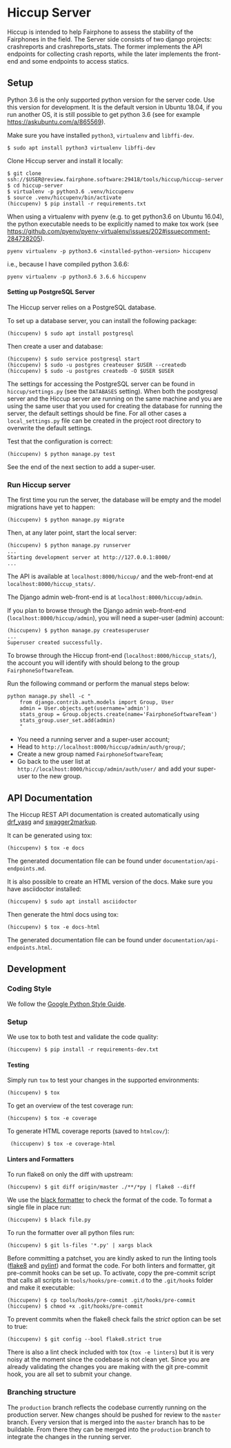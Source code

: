 # Hiccup Server

Hiccup is intended to help Fairphone to assess the stability of the Fairphones in the field.
The Server side consists of two django projects: crashreports and crashreports_stats.  The former
implements the API endpoints for collecting crash reports, while the later implements the
front-end and some endpoints to access statics.

## Setup

Python 3.6 is the only supported python version for the server code. Use this
version for development. It is the default version in Ubuntu 18.04, if you
run another OS, it is still possible to get python 3.6 (see for example
https://askubuntu.com/a/865569).

Make sure you have installed `python3`, `virtualenv` and `libffi-dev`.

    $ sudo apt install python3 virtualenv libffi-dev

Clone Hiccup server and install it locally:

    $ git clone ssh://$USER@review.fairphone.software:29418/tools/hiccup/hiccup-server
    $ cd hiccup-server
    $ virtualenv -p python3.6 .venv/hiccupenv
    $ source .venv/hiccupenv/bin/activate
    (hiccupenv) $ pip install -r requirements.txt

When using a virtualenv with pyenv (e.g. to get python3.6 on Ubuntu 16.04),
the python executable needs to be explicitly named to make tox work (see
https://github.com/pyenv/pyenv-virtualenv/issues/202#issuecomment-284728205).

    pyenv virtualenv -p python3.6 <installed-python-version> hiccupenv

i.e., because I have compiled python 3.6.6:

    pyenv virtualenv -p python3.6 3.6.6 hiccupenv

#### Setting up PostgreSQL Server

The Hiccup server relies on a PostgreSQL database.

To set up a database server, you can install the following package:

    (hiccupenv) $ sudo apt install postgresql

Then create a user and database:

    (hiccupenv) $ sudo service postgresql start
    (hiccupenv) $ sudo -u postgres createuser $USER --createdb
    (hiccupenv) $ sudo -u postgres createdb -O $USER $USER

The settings for accessing the PostgreSQL server can be found in
`hiccup/settings.py` (see the `DATABASES` setting). When both the postgresql
server and the Hiccup server are running on the same machine and you are
using the same user that you used for creating the database for running the
server, the default settings should be fine. For all other cases a
`local_settings.py` file can be created in the project root directory to
overwrite the default settings.

Test that the configuration is correct:

    (hiccupenv) $ python manage.py test

See the end of the next section to add a super-user.


### Run Hiccup server

The first time you run the server, the database will be empty and the model migrations have yet to
happen:

    (hiccupenv) $ python manage.py migrate

Then, at any later point, start the local server:

    (hiccupenv) $ python manage.py runserver
    ...
    Starting development server at http://127.0.0.1:8000/
    ...

The API is available at `localhost:8000/hiccup/` and the web-front-end at
`localhost:8000/hiccup_stats/`.

The Django admin web-front-end is at `localhost:8000/hiccup/admin`.

If you plan to browse through the Django admin web-front-end (`localhost:8000/hiccup/admin`), you
will need a super-user (admin) account:

    (hiccupenv) $ python manage.py createsuperuser
    ...
    Superuser created successfully.

To browse  through the Hiccup front-end (`localhost:8000/hiccup_stats/`), the account you will
identify with should belong to the group `FairphoneSoftwareTeam`.

Run the following command or perform the manual steps below:

    python manage.py shell -c "
        from django.contrib.auth.models import Group, User
        admin = User.objects.get(username='admin')
        stats_group = Group.objects.create(name='FairphoneSoftwareTeam')
        stats_group.user_set.add(admin)
        "

* You need a running server and a super-user account;
* Head to `http://localhost:8000/hiccup/admin/auth/group/`;
* Create a new group named `FairphoneSoftwareTeam`;
* Go back to the user list at `http://localhost:8000/hiccup/admin/auth/user/` and add your
  super-user to the new group.

## API Documentation

The Hiccup REST API documentation is created automatically using
[drf_yasg](https://github.com/axnsan12/drf-yasg) and
[swagger2markup](https://github.com/Swagger2Markup/swagger2markup).

It can be generated using tox:

    (hiccupenv) $ tox -e docs

The generated documentation file can be found under
`documentation/api-endpoints.md`.

It is also possible to create an HTML version of the docs. Make sure you
have asciidoctor installed:

    (hiccupenv) $ sudo apt install asciidoctor

Then generate the html docs using tox:

    (hiccupenv) $ tox -e docs-html

The generated documentation file can be found under
`documentation/api-endpoints.html`.


## Development

### Coding Style

We follow the
[Google Python Style Guide](https://github.com/google/styleguide/blob/gh-pages/pyguide.md).

### Setup

We use tox to both test and validate the code quality:

    (hiccupenv) $ pip install -r requirements-dev.txt

#### Testing

Simply run `tox` to test your changes in the supported environments:

    (hiccupenv) $ tox

To get an overview of the test coverage run:

    (hiccupenv) $ tox -e coverage

To generate HTML coverage reports (saved to `htmlcov/`):

     (hiccupenv) $ tox -e coverage-html

#### Linters and Formatters

To run flake8 on only the diff with upstream:

    (hiccupenv) $ git diff origin/master ./**/*py | flake8 --diff

We use the [black formatter](https://github.com/ambv/black) to check the
format of the code. To format a single file in place run:

    (hiccupenv) $ black file.py

To run the formatter over all python files run:

    (hiccupenv) $ git ls-files '*.py' | xargs black

Before committing a patchset, you are kindly asked to run the linting tools
([flake8](http://flake8.pycqa.org/en/latest/) and
[pylint](https://pylint.readthedocs.io/en/latest/))
and format the code. For both linters and formatter, git pre-commit hooks
can be set up. To activate, copy the pre-commit script that calls all
scripts in `tools/hooks/pre-commit.d` to the `.git/hooks`
folder and make it executable:

    (hiccupenv) $ cp tools/hooks/pre-commit .git/hooks/pre-commit
    (hiccupenv) $ chmod +x .git/hooks/pre-commit

To prevent commits when the flake8 check fails the *strict* option can be
set to true:

    (hiccupenv) $ git config --bool flake8.strict true

There is also a lint check included with tox (`tox -e linters`) but it is very
noisy at the moment since the codebase is not clean yet. Since you are already
validating the changes you are making with the git pre-commit hook, you are
all set to submit your change.


### Branching structure

The `production` branch reflects the codebase currently running on the production server. New
changes should be pushed for review to the `master` branch. Every version that is merged into the
`master` branch has to be buildable. From there they can be merged into the `production` branch to
integrate the changes in the running server.
